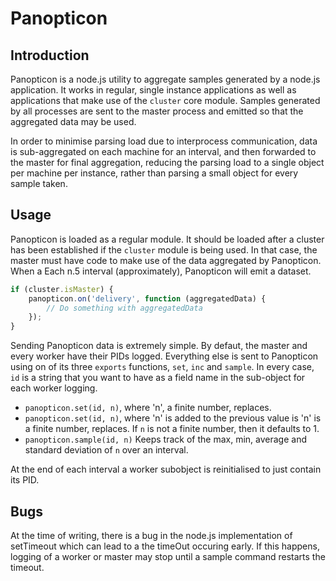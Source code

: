 # Panopticon

## Introduction

Panopticon is a node.js utility to aggregate samples generated by a node.js
application. It works in regular, single instance applications as well as
applications that make use of the `cluster` core module. Samples generated
by all processes are sent to the master process and emitted so that the
aggregated data may be used.

In order to minimise parsing load due to interprocess communication, data is
sub-aggregated on each machine for an interval, and then forwarded to the master
for final aggregation, reducing the parsing load to a single object per machine
per instance, rather than parsing a small object for every sample taken.

## Usage

Panopticon is loaded as a regular module. It should be loaded after a cluster
has been established if the `cluster` module is being used. In that case, the
master must have code to make use of the data aggregated by Panopticon. When a
Each n.5 interval (approximately), Panopticon will emit a dataset.

```javascript
if (cluster.isMaster) {
	panopticon.on('delivery', function (aggregatedData) {
		// Do something with aggregatedData
	});
}
```

Sending Panopticon data is extremely simple. By defaut, the master and every
worker have their PIDs logged. Everything else is sent to Panopticon using on of
its three `exports` functions, `set`, `inc` and `sample`. In every case, `id` is
a string that you want to have as a field name in the sub-object for each worker
logging.

 - `panopticon.set(id, n)`, where 'n', a finite number, replaces.
 - `panopticon.set(id, n)`, where 'n' is added to the previous value is 'n' is
a finite number, replaces. If `n` is not a finite number, then it defaults to 1.
 - `panopticon.sample(id, n)` Keeps track of the max, min, average and standard
 deviation of `n` over an interval.

 At the end of each interval a worker subobject is reinitialised to just contain
 its PID.

 ## Bugs
 At the time of writing, there is a bug in the node.js implementation of
 setTimeout which can lead to a the timeOut occuring early. If this happens,
 logging of a worker or master may stop until a sample command restarts the
 timeout.